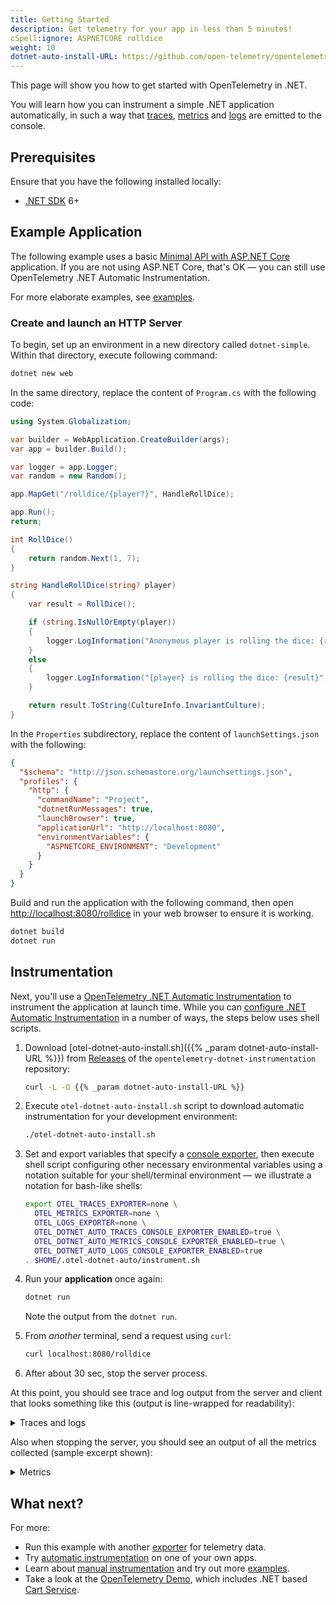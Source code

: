 ```yaml
---
title: Getting Started
description: Get telemetry for your app in less than 5 minutes!
cSpell:ignore: ASPNETCORE rolldice
weight: 10
dotnet-auto-install-URL: https://github.com/open-telemetry/opentelemetry-dotnet-instrumentation/releases/latest/download/otel-dotnet-auto-install.sh
---
```


This page will show you how to get started with OpenTelemetry in .NET.

You will learn how you can instrument a simple .NET application automatically,
in such a way that [traces][], [metrics][] and [logs][] are emitted to the
console.

## Prerequisites

Ensure that you have the following installed locally:

- [.NET SDK](https://dotnet.microsoft.com/download/dotnet) 6+

## Example Application

The following example uses a basic
[Minimal API with ASP.NET Core](https://learn.microsoft.com/aspnet/core/tutorials/min-web-api)
application. If you are not using ASP.NET Core, that's OK — you can still use
OpenTelemetry .NET Automatic Instrumentation.

For more elaborate examples, see
[examples](/docs/instrumentation/net/examples/).

### Create and launch an HTTP Server

To begin, set up an environment in a new directory called `dotnet-simple`.
Within that directory, execute following command:

```sh
dotnet new web
```

In the same directory, replace the content of `Program.cs` with the following
code:

```csharp
using System.Globalization;

var builder = WebApplication.CreateBuilder(args);
var app = builder.Build();

var logger = app.Logger;
var random = new Random();

app.MapGet("/rolldice/{player?}", HandleRollDice);

app.Run();
return;

int RollDice()
{
    return random.Next(1, 7);
}

string HandleRollDice(string? player)
{
    var result = RollDice();

    if (string.IsNullOrEmpty(player))
    {
        logger.LogInformation("Anonymous player is rolling the dice: {result}", result);
    }
    else
    {
        logger.LogInformation("{player} is rolling the dice: {result}", player, result);
    }

    return result.ToString(CultureInfo.InvariantCulture);
}
```

In the `Properties` subdirectory, replace the content of `launchSettings.json`
with the following:

```json
{
  "$schema": "http://json.schemastore.org/launchsettings.json",
  "profiles": {
    "http": {
      "commandName": "Project",
      "dotnetRunMessages": true,
      "launchBrowser": true,
      "applicationUrl": "http://localhost:8080",
      "environmentVariables": {
        "ASPNETCORE_ENVIRONMENT": "Development"
      }
    }
  }
}
```

Build and run the application with the following command, then open
<http://localhost:8080/rolldice> in your web browser to ensure it is working.

```sh
dotnet build
dotnet run
```

## Instrumentation

Next, you'll use a [OpenTelemetry .NET Automatic Instrumentation](../automatic)
to instrument the application at launch time. While you can [configure .NET
Automatic Instrumentation][] in a number of ways, the steps below uses shell
scripts.

1. Download [otel-dotnet-auto-install.sh]({{% _param dotnet-auto-install-URL
   %}}) from [Releases][] of the `opentelemetry-dotnet-instrumentation` repository:

   ```sh
   curl -L -O {{% _param dotnet-auto-install-URL %}}
   ```

2. Execute `otel-dotnet-auto-install.sh` script to download automatic
   instrumentation for your development environment:

   ```sh
   ./otel-dotnet-auto-install.sh
   ```

3. Set and export variables that specify a [console exporter][], then execute
   shell script configuring other necessary environmental variables using a
   notation suitable for your shell/terminal environment &mdash; we illustrate a
   notation for bash-like shells:

   ```sh
   export OTEL_TRACES_EXPORTER=none \
     OTEL_METRICS_EXPORTER=none \
     OTEL_LOGS_EXPORTER=none \
     OTEL_DOTNET_AUTO_TRACES_CONSOLE_EXPORTER_ENABLED=true \
     OTEL_DOTNET_AUTO_METRICS_CONSOLE_EXPORTER_ENABLED=true \
     OTEL_DOTNET_AUTO_LOGS_CONSOLE_EXPORTER_ENABLED=true
   . $HOME/.otel-dotnet-auto/instrument.sh
   ```

4. Run your **application** once again:

   ```sh
   dotnet run
   ```

   Note the output from the `dotnet run`.

5. From _another_ terminal, send a request using `curl`:

   ```sh
   curl localhost:8080/rolldice
   ```

6. After about 30 sec, stop the server process.

At this point, you should see trace and log output from the server and client
that looks something like this (output is line-wrapped for readability):

<details>
<summary>Traces and logs</summary>

```log
LogRecord.Timestamp:               2023-08-14T06:44:53.9279186Z
LogRecord.TraceId:                 3961d22b5f90bf7662ad4933318743fe
LogRecord.SpanId:                  93d5fcea422ff0ac
LogRecord.TraceFlags:              Recorded
LogRecord.CategoryName:            simple-dotnet
LogRecord.LogLevel:                Information
LogRecord.StateValues (Key:Value):
    result: 1
    OriginalFormat (a.k.a Body): Anonymous player is rolling the dice: {result}

Resource associated with LogRecord:
service.name: simple-dotnet
telemetry.auto.version: 0.7.0
telemetry.sdk.name: opentelemetry
telemetry.sdk.language: dotnet
telemetry.sdk.version: 1.4.0.802

LogRecord.Timestamp:               2023-08-14T06:44:53.9279186Z
LogRecord.TraceId:                 3961d22b5f90bf7662ad4933318743fe
LogRecord.SpanId:                  93d5fcea422ff0ac
LogRecord.TraceFlags:              Recorded
LogRecord.CategoryName:            simple-dotnet
LogRecord.LogLevel:                Information
LogRecord.StateValues (Key:Value):
    result: 1
    OriginalFormat (a.k.a Body): Anonymous player is rolling the dice: {result}

Resource associated with LogRecord:
service.name: simple-dotnet
telemetry.auto.version: 0.7.0
telemetry.sdk.name: opentelemetry
telemetry.sdk.language: dotnet
telemetry.sdk.version: 1.4.0.802

info: simple-dotnet[0]
      Anonymous player is rolling the dice: 1
Activity.TraceId:            3961d22b5f90bf7662ad4933318743fe
Activity.SpanId:             93d5fcea422ff0ac
Activity.TraceFlags:         Recorded
Activity.ActivitySourceName: OpenTelemetry.Instrumentation.AspNetCore
Activity.DisplayName:        /rolldice
Activity.Kind:               Server
Activity.StartTime:          2023-08-14T06:44:53.9278162Z
Activity.Duration:           00:00:00.0049754
Activity.Tags:
    net.host.name: localhost
    net.host.port: 8080
    http.method: GET
    http.scheme: http
    http.target: /rolldice
    http.url: http://localhost:8080/rolldice
    http.flavor: 1.1
    http.user_agent: curl/8.0.1
    http.status_code: 200
Resource associated with Activity:
    service.name: simple-dotnet
    telemetry.auto.version: 0.7.0
    telemetry.sdk.name: opentelemetry
    telemetry.sdk.language: dotnet
    telemetry.sdk.version: 1.4.0.802
```

</details>

Also when stopping the server, you should see an output of all the metrics
collected (sample excerpt shown):

<details>
<summary>Metrics</summary>

```log
Export process.runtime.dotnet.gc.collections.count, Number of garbage collections that have occurred since process start., Meter: OpenTelemetry.Instrumentation.Runtime/1.1.0.2
(2023-08-14T06:12:05.8500776Z, 2023-08-14T06:12:23.7750288Z] generation: gen2 LongSum
Value: 2
(2023-08-14T06:12:05.8500776Z, 2023-08-14T06:12:23.7750288Z] generation: gen1 LongSum
Value: 2
(2023-08-14T06:12:05.8500776Z, 2023-08-14T06:12:23.7750288Z] generation: gen0 LongSum
Value: 6

...

Export http.client.duration, Measures the duration of outbound HTTP requests., Unit: ms, Meter: OpenTelemetry.Instrumentation.Http/1.0.0.0
(2023-08-14T06:12:06.2661140Z, 2023-08-14T06:12:23.7750388Z] http.flavor: 1.1 http.method: POST http.scheme: https http.status_code: 200 net.peer.name: dc.services.visualstudio.com Histogram
Value: Sum: 1330.4766000000002 Count: 5 Min: 50.0333 Max: 465.7936
(-Infinity,0]:0
(0,5]:0
(5,10]:0
(10,25]:0
(25,50]:0
(50,75]:2
(75,100]:0
(100,250]:0
(250,500]:3
(500,750]:0
(750,1000]:0
(1000,2500]:0
(2500,5000]:0
(5000,7500]:0
(7500,10000]:0
(10000,+Infinity]:0
```

</details>

## What next?

For more:

- Run this example with another [exporter][] for telemetry data.
- Try [automatic instrumentation](../automatic/) on one of your own apps.
- Learn about [manual instrumentation][] and try out more
  [examples](/docs/instrumentation/net/examples/).
- Take a look at the [OpenTelemetry Demo](/docs/demo/), which includes .NET
  based [Cart Service](/docs/demo/services/cart/).

[traces]: /docs/concepts/signals/traces/
[metrics]: /docs/concepts/signals/metrics/
[logs]: /docs/concepts/signals/logs/
[configure .NET Automatic Instrumentation]: ../automatic
[console exporter]:
  https://github.com/open-telemetry/opentelemetry-dotnet-instrumentation/blob/main/docs/config.md#internal-logs
[exporter]:
  https://github.com/open-telemetry/opentelemetry-dotnet-instrumentation/blob/main/docs/config.md#exporters
[manual instrumentation]: ../manual
[releases]:
  https://github.com/open-telemetry/opentelemetry-dotnet-instrumentation/releases
